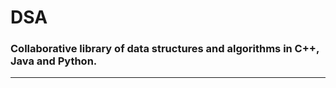 # DSA
### Collaborative library of data structures and algorithms in C++, Java and Python.


***
<!-- Contributors: 
* Pranith 
* Yogesh -->